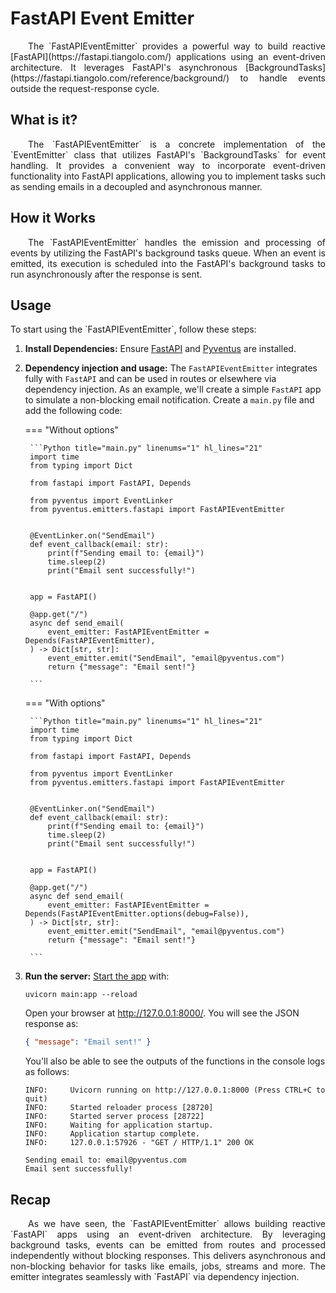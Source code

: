# FastAPI Event Emitter

<p style='text-align: justify;' markdown>
	&emsp;&emsp;The `FastAPIEventEmitter` provides a powerful way to build reactive [FastAPI](https://fastapi.tiangolo.com/)
	applications using an event-driven architecture. It leverages FastAPI's asynchronous [BackgroundTasks](https://fastapi.tiangolo.com/reference/background/)
	to handle events outside the request-response cycle.
</p>

## What is it?

<p style='text-align: justify;' markdown>
	&emsp;&emsp;The `FastAPIEventEmitter` is a concrete implementation of the `EventEmitter` class that utilizes 
	FastAPI's `BackgroundTasks` for event handling. It provides a convenient way to incorporate event-driven 
	functionality into FastAPI applications, allowing you to implement tasks such as sending emails in a 
	decoupled and asynchronous manner.
</p>

## How it Works

<p style='text-align: justify;' markdown>
	&emsp;&emsp;The `FastAPIEventEmitter` handles the emission and processing of events by utilizing the FastAPI's 
	background tasks queue. When an event is emitted, its execution is scheduled into the FastAPI's background
	tasks to run asynchronously after the response is sent.
</p>

## Usage

<p style='text-align: justify;' markdown>
	To start using the `FastAPIEventEmitter`, follow these steps:
</p>

1. **Install Dependencies:**
    Ensure [FastAPI](https://fastapi.tiangolo.com/#installation) and [Pyventus](/pyventus/getting-started/#optional-dependencies) 
    are installed.

2. **Dependency injection and usage:**
    The `FastAPIEventEmitter` integrates fully with `FastAPI` and can be used in routes or elsewhere via dependency 
    injection. As an example, we'll create a simple `FastAPI` app to simulate a non-blocking email notification.
    Create a `main.py` file and add the following code:

   	=== "Without options"

   	   	```Python title="main.py" linenums="1" hl_lines="21"
   	   	import time
   	   	from typing import Dict
   	   	
   	   	from fastapi import FastAPI, Depends
   	   	
   	   	from pyventus import EventLinker
   	   	from pyventus.emitters.fastapi import FastAPIEventEmitter
   	   	
   	   	
   	   	@EventLinker.on("SendEmail")
   	   	def event_callback(email: str):
   	   		print(f"Sending email to: {email}")
   	   		time.sleep(2)
   	   		print("Email sent successfully!")
   	   	

   	   	app = FastAPI()
   	   	
   	   	@app.get("/")
   	   	async def send_email(
   	   	    event_emitter: FastAPIEventEmitter = Depends(FastAPIEventEmitter),
   	   	) -> Dict[str, str]:
   	   	    event_emitter.emit("SendEmail", "email@pyventus.com")
   	   	    return {"message": "Email sent!"}
   	   	
   	   	```

   	=== "With options"

   	   	```Python title="main.py" linenums="1" hl_lines="21"
   	   	import time
   	   	from typing import Dict
   	
   	   	from fastapi import FastAPI, Depends
   	   	
   	   	from pyventus import EventLinker
   	   	from pyventus.emitters.fastapi import FastAPIEventEmitter
   	   	
   	   	
   	   	@EventLinker.on("SendEmail")
   	   	def event_callback(email: str):
   	   	    print(f"Sending email to: {email}")
   	   	    time.sleep(2)
   	   	    print("Email sent successfully!")
   	   	

   	   	app = FastAPI()
   	   	
   	   	@app.get("/")
   	   	async def send_email(
   	   	    event_emitter: FastAPIEventEmitter = Depends(FastAPIEventEmitter.options(debug=False)),
   	   	) -> Dict[str, str]:
   	   	    event_emitter.emit("SendEmail", "email@pyventus.com")
   	   	    return {"message": "Email sent!"}
   	   	
   	   	```

3. **Run the server:**
	<a href="https://fastapi.tiangolo.com/#run-it" target="_blank">Start the app</a> with:

   	```console
   	uvicorn main:app --reload
   	```

   	Open your browser at <a href="http://127.0.0.1:8000/" target="_blank">http://127.0.0.1:8000/</a>. You will
   	see the JSON response as:

   	```JSON
   	{ "message": "Email sent!" }
   	```

   	You'll also be able to see the outputs of the functions in the console logs as follows:

   	```console
   	INFO:     Uvicorn running on http://127.0.0.1:8000 (Press CTRL+C to quit)
   	INFO:     Started reloader process [28720]
   	INFO:     Started server process [28722]
   	INFO:     Waiting for application startup.
   	INFO:     Application startup complete.
   	INFO:     127.0.0.1:57926 - "GET / HTTP/1.1" 200 OK

   	Sending email to: email@pyventus.com
   	Email sent successfully!
   	```

## Recap

<p style='text-align: justify;' markdown>
    &emsp;&emsp;As we have seen, the `FastAPIEventEmitter` allows building reactive `FastAPI` apps using an event-driven 
	architecture. By leveraging background tasks, events can be emitted from routes and processed independently without
	blocking responses. This delivers asynchronous and non-blocking behavior for tasks like emails, jobs, streams and
	more. The emitter integrates seamlessly with `FastAPI` via dependency injection.
</p>

<br>
